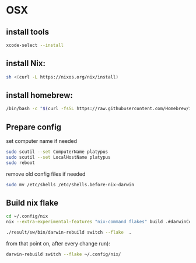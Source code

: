 # OSX

## install tools

```sh
xcode-select --install
```

## install Nix:

```sh
sh <(curl -L https://nixos.org/nix/install)
```

## install homebrew:

```sh
/bin/bash -c "$(curl -fsSL https://raw.githubusercontent.com/Homebrew/install/HEAD/install.sh)"
```

## Prepare config
set computer name if needed

```sh
sudo scutil --set ComputerName platypus
sudo scutil --set LocalHostName platypus
sudo reboot
```

remove old config files if needed

```sh
sudo mv /etc/shells /etc/shells.before-nix-darwin
```

## Build nix flake

```sh
cd ~/.config/nix
nix --extra-experimental-features "nix-command flakes" build .#darwinConfigurations.platypus.system

./result/sw/bin/darwin-rebuild switch --flake  .
```

from that point on, after every change run):

```sh
darwin-rebuild switch --flake ~/.config/nix/
```
